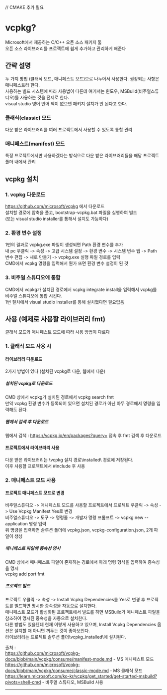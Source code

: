 // CMAKE 추가 필요

# vcpkg?
Microsoft에서 제공하는 C/C++ 오픈 소스 패키지 툴 <br/> 
오픈 소스 라이브러리를 프로젝트에 쉽게 추가하고 관리하게 해준다 <br/>

## 간략 설명
두 가지 방법 (클래식 모드, 매니페스트 모드)으로 나누어서 사용한다. 권장되는 사항은 매니페스트라 한다. <br/>
사용하는 빌드 시스템에 따라 사용법이 다른데 여기서는 윈도우, MSBuild(비주얼스튜디오)를 사용하는 것을 전제로 한다. <br/>
visual studio 영어 언어 팩이 없으면 패키지 설치가 안 된다고 한다. <br/>

### 클래식(classic) 모드
다운 받은 라이브러리를 여러 프로젝트에서 사용할 수 있도록 통합 관리 <br/>
### 매니페스트(manifest) 모드
특정 프로젝트에서만 사용하겠다는 방식으로 다운 받은 라이브러리들을 해당 프로젝트 폴더 내에서 관리 <br/>

## vcpkg 설치
### 1. vcpkg 다운로드
https://github.com/microsoft/vcpkg 에서 다운로드 <br/>
설치할 경로에 압축을 풀고, bootstrap-vcpkg.bat 파일을 실행하여 빌드<br/>
(또는 visual studio installer를 통해서 설치도 가능하다)

### 2. 환경 변수 설정
1번의 결과로 vcpkg.exe 파일이 생성되면 Path 환경 변수를 추가 <br/>
내 pc 우클릭 -> 속성 -> 고급 시스템 설정 -> 환경 변수 -> 시스템 변수 탭 -> Path 변수 편집 -> 새로 만들기 -> vcpkg.exe 실행 파일 경로를 입력 <br/>
CMD에서 vcpkg 명령을 입력해서 뭔가 뜨면 환경 변수 설정이 된 것 <br/>

### 3. 비주얼 스튜디오에 통합
CMD에서 vcpkg가 설치된 경로에서 vcpkg integrate install을 입력해서 vcpkg를 비주얼 스튜디오에 통합 시킨다. <br/>
1번 절차에서 visual studio installer를 통해 설치했다면 필요없음 <br/>

## 사용 (예제로 사용할 라이브러리 fmt)
클래식 모드와 매니페스트 모드에 따라 사용 방법이 다르다 <br/>
### 1. 클래식 모드 사용 시
#### 라이브러리 다운로드
2가지 방법이 있다 (설치된 vcpkg로 다운, 웹에서 다운) <br/>
##### 설치된 vcpkg로 다운로드
CMD 상에서 vcpkg가 설치된 경로에서 vcpkg search fmt <br/>
만약 vcpkg 환경 변수가 등록되어 있으면 설치된 경로가 아닌 아무 경로에서 명령을 입력해도 된다. <br/>
##### 웹에서 검색 후 다운로드
웹에서 검색 : https://vcpkg.io/en/packages?query= 접속 후 fmt 검색 후 다운로드 <br/>
#### 프로젝트에서 라이브러리 사용
다운 받은 라이브러리는 \vcpkg 설치 경로\installed\ 경로에 저장된다. <br/>
이후 사용할 프로젝트에서 #include<fmt> 후 사용 <br/>

### 2. 매니페스트 모드 사용
#### 프로젝트 매니페스트 모드로 변경
비주얼스튜디오 -> 매니페스트 모드를 사용할 프로젝트에서 프로젝트 우클릭 -> 속성 -> Use Vcpkg Manifest Yes로 변경 <br/>
비주얼스튜디오 -> 도구 -> 명령줄 -> 개발자 명령 프롬프트 -> vcpkg new --application 명령 입력 <br/>
위 명령을 입력하면 솔루션 폴더에 vcpkg.json, vcpkg-configuration.json, 2개 파일이 생성
##### 매니페스트 파일에 종속성 명시
CMD 상에서 매니페스트 파일이 존재하는 경로에서 아래 명령 형식을 입력하여 종속성을 명시 <br/>
vcpkg add port fmt <br/>
##### 프로젝트 빌드
프로젝트 우클릭 -> 속성 -> Install Vcpkg Dependencies를 Yes로 변경 후 프로젝트를 빌드하면 명시한 종속성을 자동으로 설치한다. <br/>
매니페스트 모드가 활성화된 프로젝트에서 빌드를 하면 MSBuild가 매니페스트 파일을 참조하여 명시된 종속성을 자동으로 설치한다. <br/>
다른 방법도 있을텐데 현재 이렇게 사용하고 있으며, Install Vcpkg Dependencies 옵션은 설치할 때 아니면 꺼두는 것이 좋아보인다. <br/>
라이브러리는 프로젝트 솔루션 폴더\vcpkg_installed\에 설치된다. <br/>

출처 : <br/>
https://github.com/microsoft/vcpkg-docs/blob/main/vcpkg/consume/manifest-mode.md - MS 매니페스트 모드<br/>
https://github.com/microsoft/vcpkg-docs/blob/main/vcpkg/consume/classic-mode.md - MS 클래식 모드<br/>
https://learn.microsoft.com/ko-kr/vcpkg/get_started/get-started-msbuild?pivots=shell-cmd - 비주얼 스튜디오, MSBuild 사용 <br/>
<hr/>
